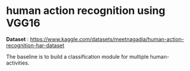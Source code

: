 # human action recognition using VGG16

**Dataset** : https://www.kaggle.com/datasets/meetnagadia/human-action-recognition-har-dataset

The baseline is to build a classification module for multiple human-activities.
